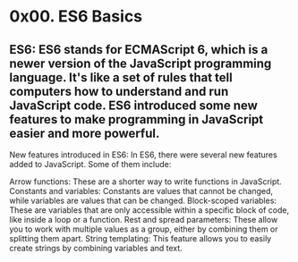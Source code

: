 # 0x00. ES6 Basics

## ES6: ES6 stands for ECMAScript 6, which is a newer version of the JavaScript programming language. It's like a set of rules that tell computers how to understand and run JavaScript code. ES6 introduced some new features to make programming in JavaScript easier and more powerful.

New features introduced in ES6: In ES6, there were several new features added to JavaScript. Some of them include:

Arrow functions: These are a shorter way to write functions in JavaScript.
Constants and variables: Constants are values that cannot be changed, while variables are values that can be changed.
Block-scoped variables: These are variables that are only accessible within a specific block of code, like inside a loop or a function.
Rest and spread parameters: These allow you to work with multiple values as a group, either by combining them or splitting them apart.
String templating: This feature allows you to easily create strings by combining variables and text.
